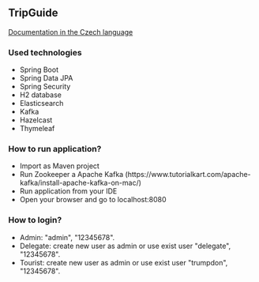 <h2>TripGuide</h2>
<a href="https://github.com/imakhambet/NSS-semestral/blob/main/documents/documentationV2.pdf">Documentation in the Czech language</a>
<h3>Used technologies</h3>
    <ul>
    <li>Spring Boot</li>
    <li>Spring Data JPA</li>
    <li>Spring Security</li>
    <li>H2 database</li>
    <li>Elasticsearch</li>
    <li>Kafka</li>
    <li>Hazelcast</li>
    <li>Thymeleaf</li>
    </ul>
<h3>How to run application? </h3>
    <ul>
        <li>Import as Maven project</li>
        <li>Run Zookeeper a Apache Kafka (https://www.tutorialkart.com/apache-kafka/install-apache-kafka-on-mac/)</li>
        <li>Run application from your IDE</li>
        <li>Open your browser and go to localhost:8080</li>
    </ul>
    
<h3>How to login?</h3>
    <ul>
        <li>Admin: "admin", "12345678".</li>
        <li>Delegate: create new user as admin or use exist user "delegate", "12345678".</li>
        <li>Tourist: create new user as admin or use exist user "trumpdon", "12345678".    </li>
    </ul>
